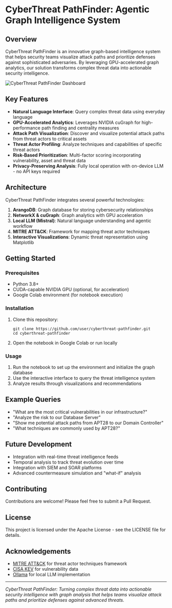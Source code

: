 # CyberThreat PathFinder: Agentic Graph Intelligence System

## Overview

CyberThreat PathFinder is an innovative graph-based intelligence system that helps security teams visualize attack paths and prioritize defenses against sophisticated adversaries. By leveraging GPU-accelerated graph analytics, our solution transforms complex threat data into actionable security intelligence.

![CyberThreat PathFinder Dashboard](https://github.com/user/cyberthreat-pathfinder/raw/main/images/dashboard.png)

## Key Features

- **Natural Language Interface**: Query complex threat data using everyday language
- **GPU-Accelerated Analytics**: Leverages NVIDIA cuGraph for high-performance path finding and centrality measures
- **Attack Path Visualization**: Discover and visualize potential attack paths from threat actors to critical assets
- **Threat Actor Profiling**: Analyze techniques and capabilities of specific threat actors
- **Risk-Based Prioritization**: Multi-factor scoring incorporating vulnerability, asset and threat data
- **Privacy-Preserving Analysis**: Fully local operation with on-device LLM - no API keys required

## Architecture

CyberThreat PathFinder integrates several powerful technologies:

1. **ArangoDB**: Graph database for storing cybersecurity relationships
2. **NetworkX & cuGraph**: Graph analytics with GPU acceleration
3. **Local LLM (Mistral)**: Natural language understanding and agentic workflow
4. **MITRE ATT&CK**: Framework for mapping threat actor techniques
5. **Interactive Visualizations**: Dynamic threat representation using Matplotlib

## Getting Started

### Prerequisites

- Python 3.8+
- CUDA-capable NVIDIA GPU (optional, for acceleration)
- Google Colab environment (for notebook execution)

### Installation

1. Clone this repository:
   ```
   git clone https://github.com/user/cyberthreat-pathfinder.git
   cd cyberthreat-pathfinder
   ```

2. Open the notebook in Google Colab or run locally

### Usage

1. Run the notebook to set up the environment and initialize the graph database
2. Use the interactive interface to query the threat intelligence system
3. Analyze results through visualizations and recommendations

## Example Queries

- "What are the most critical vulnerabilities in our infrastructure?"
- "Analyze the risk to our Database Server"
- "Show me potential attack paths from APT28 to our Domain Controller"
- "What techniques are commonly used by APT28?"

## Future Development

- Integration with real-time threat intelligence feeds
- Temporal analysis to track threat evolution over time
- Integration with SIEM and SOAR platforms
- Advanced countermeasure simulation and "what-if" analysis

## Contributing

Contributions are welcome! Please feel free to submit a Pull Request.

## License

This project is licensed under the Apache License - see the LICENSE file for details.

## Acknowledgements

- [MITRE ATT&CK](https://attack.mitre.org/) for threat actor techniques framework
- [CISA KEV](https://www.cisa.gov/known-exploited-vulnerabilities-catalog) for vulnerability data
- [Ollama](https://ollama.ai/) for local LLM implementation

---

*CyberThreat PathFinder: Turning complex threat data into actionable security intelligence with graph analysis that helps teams visualize attack paths and prioritize defenses against advanced threats.*
